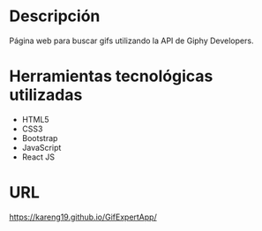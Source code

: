 # Descripción
Página web para buscar gifs utilizando la API de Giphy Developers.

# Herramientas tecnológicas utilizadas
- HTML5
- CSS3
- Bootstrap
- JavaScript
- React JS

# URL
https://kareng19.github.io/GifExpertApp/
